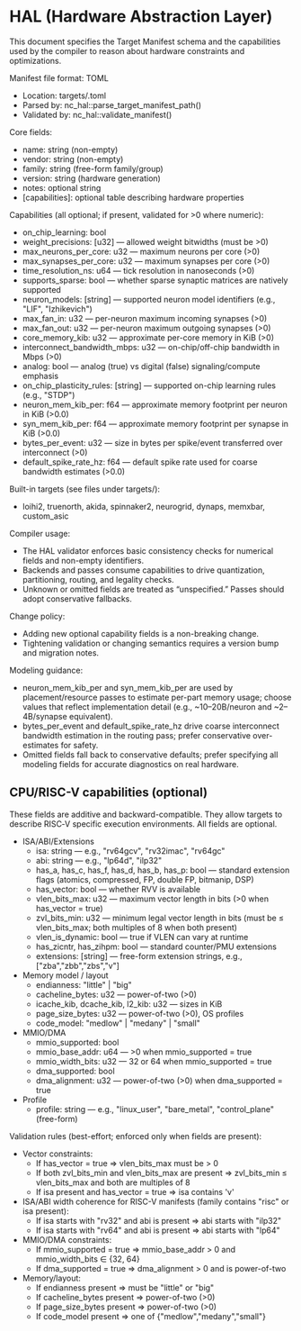 # HAL (Hardware Abstraction Layer)

This document specifies the Target Manifest schema and the capabilities used by the compiler to reason about hardware constraints and optimizations.

Manifest file format: TOML
- Location: targets/<name>.toml
- Parsed by: nc_hal::parse_target_manifest_path()
- Validated by: nc_hal::validate_manifest()

Core fields:
- name: string (non-empty)
- vendor: string (non-empty)
- family: string (free-form family/group)
- version: string (hardware generation)
- notes: optional string
- [capabilities]: optional table describing hardware properties

Capabilities (all optional; if present, validated for >0 where numeric):
- on_chip_learning: bool
- weight_precisions: [u32] — allowed weight bitwidths (must be >0)
- max_neurons_per_core: u32 — maximum neurons per core (>0)
- max_synapses_per_core: u32 — maximum synapses per core (>0)
- time_resolution_ns: u64 — tick resolution in nanoseconds (>0)
- supports_sparse: bool — whether sparse synaptic matrices are natively supported
- neuron_models: [string] — supported neuron model identifiers (e.g., "LIF", "Izhikevich")
- max_fan_in: u32 — per-neuron maximum incoming synapses (>0)
- max_fan_out: u32 — per-neuron maximum outgoing synapses (>0)
- core_memory_kib: u32 — approximate per-core memory in KiB (>0)
- interconnect_bandwidth_mbps: u32 — on-chip/off-chip bandwidth in Mbps (>0)
- analog: bool — analog (true) vs digital (false) signaling/compute emphasis
- on_chip_plasticity_rules: [string] — supported on-chip learning rules (e.g., "STDP")
- neuron_mem_kib_per: f64 — approximate memory footprint per neuron in KiB (>0.0)
- syn_mem_kib_per: f64 — approximate memory footprint per synapse in KiB (>0.0)
- bytes_per_event: u32 — size in bytes per spike/event transferred over interconnect (>0)
- default_spike_rate_hz: f64 — default spike rate used for coarse bandwidth estimates (>0.0)

Built-in targets (see files under targets/):
- loihi2, truenorth, akida, spinnaker2, neurogrid, dynaps, memxbar, custom_asic

Compiler usage:
- The HAL validator enforces basic consistency checks for numerical fields and non-empty identifiers.
- Backends and passes consume capabilities to drive quantization, partitioning, routing, and legality checks.
- Unknown or omitted fields are treated as “unspecified.” Passes should adopt conservative fallbacks.

Change policy:
- Adding new optional capability fields is a non-breaking change.
- Tightening validation or changing semantics requires a version bump and migration notes.

Modeling guidance:
- neuron_mem_kib_per and syn_mem_kib_per are used by placement/resource passes to estimate per-part memory usage; choose values that reflect implementation detail (e.g., ~10–20B/neuron and ~2–4B/synapse equivalent).
- bytes_per_event and default_spike_rate_hz drive coarse interconnect bandwidth estimation in the routing pass; prefer conservative over-estimates for safety.
- Omitted fields fall back to conservative defaults; prefer specifying all modeling fields for accurate diagnostics on real hardware.

## CPU/RISC-V capabilities (optional)

These fields are additive and backward-compatible. They allow targets to describe RISC‑V specific execution environments. All fields are optional.

- ISA/ABI/Extensions
  - isa: string — e.g., "rv64gcv", "rv32imac", "rv64gc"
  - abi: string — e.g., "lp64d", "ilp32"
  - has_a, has_c, has_f, has_d, has_b, has_p: bool — standard extension flags (atomics, compressed, FP, double FP, bitmanip, DSP)
  - has_vector: bool — whether RVV is available
  - vlen_bits_max: u32 — maximum vector length in bits (>0 when has_vector = true)
  - zvl_bits_min: u32 — minimum legal vector length in bits (must be ≤ vlen_bits_max; both multiples of 8 when both present)
  - vlen_is_dynamic: bool — true if VLEN can vary at runtime
  - has_zicntr, has_zihpm: bool — standard counter/PMU extensions
  - extensions: [string] — free-form extension strings, e.g., ["zba","zbb","zbs","v"]
- Memory model / layout
  - endianness: "little" | "big"
  - cacheline_bytes: u32 — power-of-two (>0)
  - icache_kib, dcache_kib, l2_kib: u32 — sizes in KiB
  - page_size_bytes: u32 — power-of-two (>0), OS profiles
  - code_model: "medlow" | "medany" | "small"
- MMIO/DMA
  - mmio_supported: bool
  - mmio_base_addr: u64 — >0 when mmio_supported = true
  - mmio_width_bits: u32 — 32 or 64 when mmio_supported = true
  - dma_supported: bool
  - dma_alignment: u32 — power-of-two (>0) when dma_supported = true
- Profile
  - profile: string — e.g., "linux_user", "bare_metal", "control_plane" (free-form)

Validation rules (best-effort; enforced only when fields are present):
- Vector constraints:
  - If has_vector = true ⇒ vlen_bits_max must be > 0
  - If both zvl_bits_min and vlen_bits_max are present ⇒ zvl_bits_min ≤ vlen_bits_max and both are multiples of 8
  - If isa present and has_vector = true ⇒ isa contains 'v'
- ISA/ABI width coherence for RISC-V manifests (family contains "risc" or isa present):
  - If isa starts with "rv32" and abi is present ⇒ abi starts with "ilp32"
  - If isa starts with "rv64" and abi is present ⇒ abi starts with "lp64"
- MMIO/DMA constraints:
  - If mmio_supported = true ⇒ mmio_base_addr > 0 and mmio_width_bits ∈ {32, 64}
  - If dma_supported = true ⇒ dma_alignment > 0 and is power-of-two
- Memory/layout:
  - If endianness present ⇒ must be "little" or "big"
  - If cacheline_bytes present ⇒ power-of-two (>0)
  - If page_size_bytes present ⇒ power-of-two (>0)
  - If code_model present ⇒ one of {"medlow","medany","small"}
